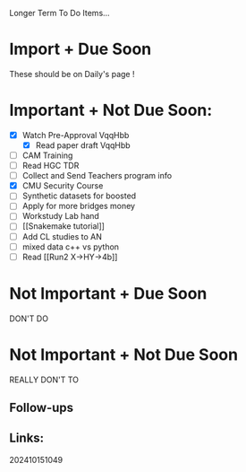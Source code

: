 Longer Term To Do Items...

# Import + Due Soon
These should be on Daily's page  !

# Important + Not Due Soon:
- [x] Watch Pre-Approval VqqHbb
	- [x] Read paper draft VqqHbb
- [ ] CAM Training
- [ ] Read HGC TDR
- [ ] Collect and Send Teachers program info
- [x] CMU Security Course
- [ ] Synthetic datasets for boosted
- [ ] Apply for more bridges money
- [ ] Workstudy Lab hand
- [ ] [[Snakemake tutorial]] 
- [ ] Add CL studies to AN
- [ ] mixed data c++ vs python
- [ ] Read [[Run2 X->HY->4b]]
# Not Important + Due Soon
DON'T DO

# Not Important + Not Due Soon
REALLY DON'T TO


## Follow-ups


## Links: 



202410151049
